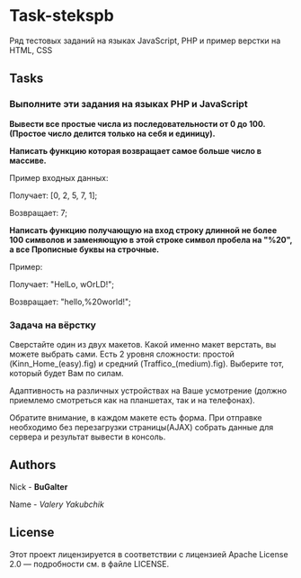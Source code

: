 # Task-stekspb

Ряд тестовых заданий на языках JavaScript, PHP и пример верстки на HTML, CSS

## Tasks

### Выполните эти задания на языках PHP и JavaScript

**Вывести все простые числа из последовательности от 0 до 100. (Простое число делится только на себя и единицу).**

**Написать функцию которая возвращает самое больше число в массиве.**

Пример входных данных:

Получает: [0, 2, 5, 7, 1];

Возвращает: 7;

**Написать функцию получающую на вход строку длинной не более 100 символов и заменяющую в этой строке символ пробела на "%20", а все Прописные буквы на строчные.**

Пример:

Получает:
"HelLo, wOrLD!";

Возвращает:
"hello,%20world!";

### Задача на вёрстку

Сверстайте один из двух макетов. Какой именно макет верстать, вы можете выбрать сами. Есть 2 уровня сложности: простой (Kinn_Home_(easy).fig) и средний (Traffico_(medium).fig). Выберите тот, который будет Вам по силам.

Адаптивность на различных устройствах на Ваше усмотрение (должно приемлемо смотреться как на планшетах, так и на телефонах).

Обратите внимание, в каждом макете есть форма. При отправке необходимо без перезагрузки страницы(AJAX) собрать данные для сервера и результат вывести в консоль.

## Authors

Nick - **BuGalter**

Name - *Valery Yakubchik*

## License

Этот проект лицензируется в соответствии с лицензией Apache License 2.0 — подробности
см. в файле LICENSE.
